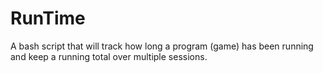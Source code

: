 # RunTime
A bash script that will track how long a program (game) has been running and keep a running total over multiple sessions.
